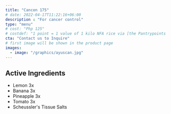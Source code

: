 ```yaml
---
title: "Cancon 175"
# date: 2022-04-17T11:22:16+06:00
description : "For cancer control"
type: "menu"
# cost: "Php 125"
# costdef: "1 point = 1 value of 1 kilo NFA rice via [the Pantrypoints system](https://pantrypoints.com)"
cta: "Contact us to Inquire"
# first image will be shown in the product page
images:
  - image: "/graphics/ayuscan.jpg"
---
```



## Active Ingredients

- Lemon 3x
- Banana 3x
- Pineapple 3x
- Tomato 3x
- Scheussler's Tissue Salts

